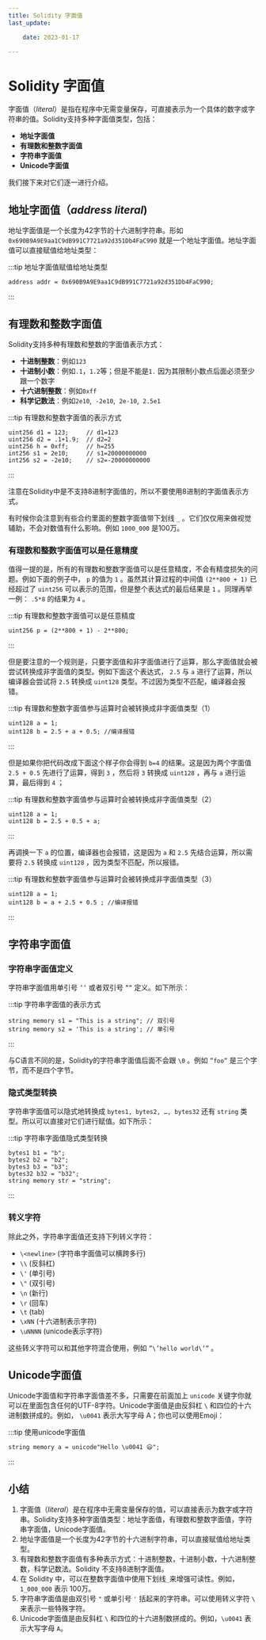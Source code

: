 ```yaml
---
title: Solidity 字面值
last_update:

    date: 2023-01-17

---
```


# Solidity 字面值

字面值（*literal*）是指在程序中无需变量保存，可直接表示为一个具体的数字或字符串的值。Solidity支持多种字面值类型，包括：

* **地址字面值**
* **有理数和整数字面值**
* **字符串字面值**
* **Unicode字面值**

我们接下来对它们逐一进行介绍。

## 地址字面值（*address literal*)

地址字面值是一个长度为42字节的十六进制字符串。形如 `0x690B9A9E9aa1C9dB991C7721a92d351Db4FaC990` 就是一个地址字面值。地址字面值可以直接赋值给地址类型：

:::tip 地址字面值赋值给地址类型

```solidity
address addr = 0x690B9A9E9aa1C9dB991C7721a92d351Db4FaC990;
```

:::

## 有理数和整数字面值

Solidity支持多种有理数和整数的字面值表示方式：

* **十进制整数**：例如`123`
* **十进制小数**：例如`.1`，`1.2`等；但是不能是`1.` 因为其限制小数点后面必须至少跟一个数字
* **十六进制整数**：例如`0xff`
* **科学记数法**：例如`2e10`,  `-2e10`,  `2e-10`,  `2.5e1`

:::tip 有理数和整数字面值的表示方式

```solidity
uint256 d1 = 123;     // d1=123
uint256 d2 = .1+1.9;  // d2=2
uint256 h = 0xff;     // h=255
int256 s1 = 2e10;     // s1=20000000000
int256 s2 = -2e10;    // s2=-20000000000
```

:::

注意在Solidity中是不支持8进制字面值的，所以不要使用8进制的字面值表示方式。

有时候你会注意到有些合约里面的整数字面值带下划线 `_` 。它们仅仅用来做视觉辅助，不会对数值有什么影响。例如 `1000_000` 是100万。

### 有理数和整数字面值可以是任意精度

值得一提的是，所有的有理数和整数字面值可以是任意精度，不会有精度损失的问题。例如下面的例子中， `p` 的值为 `1` 。虽然其计算过程的中间值 `(2**800 + 1)` 已经超过了 `uint256` 可以表示的范围，但是整个表达式的最后结果是 `1` 。同理再举一例： `.5*8` 的结果为 `4` 。

:::tip 有理数和整数字面值可以是任意精度

```solidity
uint256 p = (2**800 + 1) - 2**800;
```

:::

但是要注意的一个规则是，只要字面值和非字面值进行了运算，那么字面值就会被尝试转换成非字面值的类型。例如下面这个表达式， `2.5` 与 `a` 进行了运算，所以编译器会尝试将 `2.5` 转换成 `uint128` 类型。不过因为类型不匹配，编译器会报错。

:::tip 有理数和整数字面值参与运算时会被转换成非字面值类型（1）

```solidity
uint128 a = 1;
uint128 b = 2.5 + a + 0.5; //编译报错
```

:::

但是如果你把代码改成下面这个样子你会得到 `b=4` 的结果。这是因为两个字面值 `2.5 + 0.5` 先进行了运算，得到 `3` ，然后将 `3` 转换成 `uint128` ，再与 `a` 进行运算，最后得到 `4` ；

:::tip 有理数和整数字面值参与运算时会被转换成非字面值类型（2）

```solidity
uint128 a = 1;
uint128 b = 2.5 + 0.5 + a;
```

:::

再调换一下 `a` 的位置，编译器也会报错，这是因为 `a` 和 `2.5` 先结合运算，所以需要将 `2.5` 转换成 `uint128` ，因为类型不匹配，所以报错。

:::tip 有理数和整数字面值参与运算时会被转换成非字面值类型（3）

```solidity
uint128 a = 1;
uint128 b = a + 2.5 + 0.5 ; //编译报错
```

:::

## 字符串字面值

### 字符串字面值定义

字符串字面值用单引号 `’’` 或者双引号 `””` 定义。如下所示：

:::tip 字符串字面值的表示方式

```solidity
string memory s1 = "This is a string"; // 双引号
string memory s2 = 'This is a string'; // 单引号
```

:::

与C语言不同的是，Solidity的字符串字面值后面不会跟 `\0` 。例如 `”foo”` 是三个字节，而不是四个字节。

### 隐式类型转换

字符串字面值可以隐式地转换成 `bytes1, bytes2, …, bytes32` 还有 `string` 类型。所以可以直接对它们进行赋值。如下所示：

:::tip 字符串字面值隐式类型转换

```solidity
bytes1 b1 = "b";
bytes2 b2 = "b2";
bytes3 b3 = "b3";
bytes32 b32 = "b32";
string memory str = "string";
```

:::

### 转义字符

除此之外，字符串字面值还支持下列转义字符：

* `\<newline>` (字符串字面值可以横跨多行)
* `\\` (反斜杠)
* `\'` (单引号)
* `\"` (双引号)
* `\n` (新行)
* `\r` (回车)
* `\t` (tab)
* `\xNN` (十六进制表示字符)
* `\uNNNN` (unicode表示字符)

这些转义字符可以和其他字符混合使用，例如 `”\’hello world\’”` 。

## Unicode字面值

Unicode字面值和字符串字面值差不多，只需要在前面加上 `unicode` 关键字你就可以在里面包含任何的UTF-8字符。Unicode字面值是由反斜杠 `\` 和四位的十六进制数拼成的。例如， `\u0041` 表示大写字母 A；你也可以使用Emoji：

:::tip 使用unicode字面值

```solidity
string memory a = unicode"Hello \u0041 😃";
```

:::

## 小结

1. 字面值（_literal_）是在程序中无需变量保存的值，可以直接表示为数字或字符串。Solidity支持多种字面值类型：地址字面值，有理数和整数字面值，字符串字面值，Unicode字面值。
2. 地址字面值是一个长度为42字节的十六进制字符串，可以直接赋值给地址类型。
3. 有理数和整数字面值有多种表示方式：十进制整数，十进制小数，十六进制整数，科学记数法。Solidity 不支持8进制字面值。
4. 在 Solidity 中，可以在整数字面值中使用下划线`_`来增强可读性。例如，`1_000_000` 表示 100万。
5. 字符串字面值是由双引号 `"` 或单引号 `'` 括起来的字符串。可以使用转义字符 `\` 来表示一些特殊字符。
6. Unicode字面值是由反斜杠 `\` 和四位的十六进制数拼成的。例如，`\u0041` 表示大写字母 `A`。
